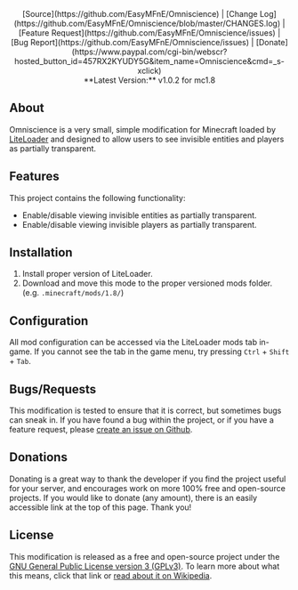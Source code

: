 <center>[Source](https://github.com/EasyMFnE/Omniscience) |
[Change Log](https://github.com/EasyMFnE/Omniscience/blob/master/CHANGES.log) |
[Feature Request](https://github.com/EasyMFnE/Omniscience/issues) |
[Bug Report](https://github.com/EasyMFnE/Omniscience/issues) |
[Donate](https://www.paypal.com/cgi-bin/webscr?hosted_button_id=457RX2KYUDY5G&item_name=Omniscience&cmd=_s-xclick)</center>

<center>**Latest Version:** v1.0.2 for mc1.8</center>

## About ##

Omniscience is a very small, simple modification for Minecraft loaded by [LiteLoader](http://liteloader.com) and designed to allow users to see invisible entities and players as partially transparent.

## Features ##

This project contains the following functionality:

- Enable/disable viewing invisible entities as partially transparent.
- Enable/disable viewing invisible players as partially transparent.

## Installation ##

1.  Install proper version of LiteLoader.
2.  Download and move this mode to the proper versioned mods folder. (e.g. `.minecraft/mods/1.8/`)

## Configuration ##

All mod configuration can be accessed via the LiteLoader mods tab in-game.  If you cannot see the tab in the game menu, try pressing `Ctrl` + `Shift` + `Tab`.

## Bugs/Requests ##

This modification is tested to ensure that it is correct, but sometimes bugs can sneak in.  If you have found a bug within the project, or if you have a feature request, please [create an issue on Github](https://github.com/EasyMFnE/Omniscience/issues).

## Donations ##

Donating is a great way to thank the developer if you find the project useful for your server, and encourages work on more 100% free and open-source projects.  If you would like to donate (any amount), there is an easily accessible link at the top of this page.  Thank you!

## License ##

This modification is released as a free and open-source project under the [GNU General Public License version 3 (GPLv3)](http://www.gnu.org/copyleft/gpl.html).  To learn more about what this means, click that link or [read about it on Wikipedia](http://en.wikipedia.org/wiki/GNU_General_Public_License).